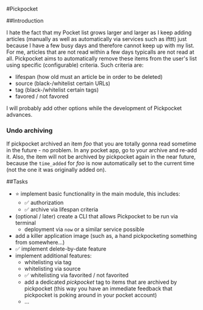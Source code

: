 #Pickpocket

##Introduction

I hate the fact that my Pocket list grows larger and larger as I keep adding articles (manually as well as automatically via services such as ifttt) just because I have a few busy days and therefore cannot keep up with my list. For me, articles that are not read within a few days typicalls are not read at all. Pickpocket aims to automatically remove these items from the user's list using specific (configurable) criteria. Such criteria are:

 * lifespan (how old must an article be in order to be deleted)
 * source (black-/whitelist certain URLs)
 * tag (black-/whitelist certain tags)
 * favored / not favored

I will probably add other options while the development of Pickpocket advances.

### Undo archiving

If pickpocket archived an item *foo* that you are totally gonna read sometime in the future - no problem. In any pocket app, go to your archive and re-add it. Also, the item will not be archived by pickpocket again in the near future, because the `time_added` for *foo* is now automatically set to the current time (not the one it was originally added on).

##Tasks

 * :star: implement basic functionality in the main module, this includes:
   * :white_check_mark: authorization
   * :white_check_mark: archive via lifespan criteria
 * (optional / later) create a CLI that allows Pickpocket to be run via terminal
   * deployment via `now` or a similar service possible
 * add a killer application image (such as, a hand pickpocketing something from somewhere...)
 * :white_check_mark: implement delete-by-date feature
 * implement additional features:
    * whitelisting via tag
    * whitelisting via source
    * :white_check_mark: whitelisting via favorited / not favorited
    * add a dedicated *pickpocket* tag to items that are archived by pickpocket (this way you have an immediate feedback that pickpocket is poking around in your pocket account)
    * ...
